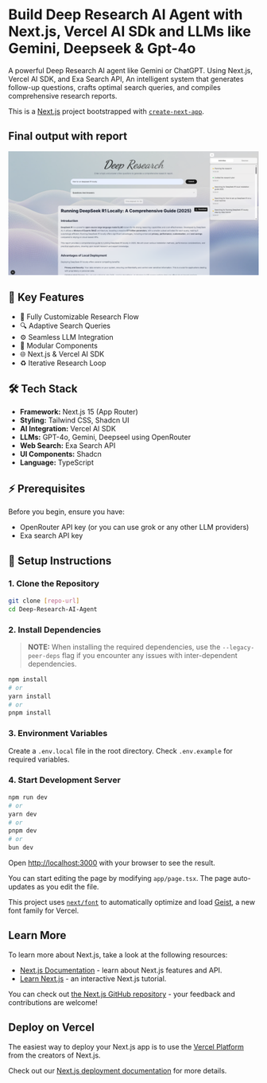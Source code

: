 # Build Deep Research AI Agent with Next.js, Vercel AI SDk and LLMs like Gemini, Deepseek & Gpt-4o

A powerful Deep Research AI agent like Gemini or ChatGPT. Using Next.js, Vercel AI SDK, and Exa Search API, An intelligent system that generates follow-up questions, crafts optimal search queries, and compiles comprehensive research reports.

This is a [Next.js](https://nextjs.org) project bootstrapped with [`create-next-app`](https://nextjs.org/docs/app/api-reference/cli/create-next-app).

## Final output with report
![Deep Research Ai Agent](https://github.com/Quynhlien44/Deep-Research-AI-Agent/blob/main/app%20screenshots/Final%20output%20with%20report.png)

## 🚀 Key Features  

- 🔧 Fully Customizable Research Flow
- 🔍 Adaptive Search Queries
- ⚙️ Seamless LLM Integration
- 💼 Modular Components
- 🌐 Next.js & Vercel AI SDK
- ♻️ Iterative Research Loop

## 🛠️ Tech Stack

- **Framework:** Next.js 15 (App Router)
- **Styling:** Tailwind CSS, Shadcn UI
- **AI Integration:** Vercel AI SDK
- **LLMs:** GPT-4o, Gemini, Deepseel using OpenRouter
- **Web Search:** Exa Search API
- **UI Components:** Shadcn
- **Language:** TypeScript

## ⚡ Prerequisites

Before you begin, ensure you have:

- OpenRouter API key (or you can use grok or any other LLM providers) 
- Exa search API key

## 🚀 Setup Instructions

### 1. Clone the Repository

```bash
git clone [repo-url]
cd Deep-Research-AI-Agent
```

### 2. Install Dependencies

> **NOTE:** When installing the required dependencies, use the `--legacy-peer-deps` flag if you encounter any issues with inter-dependent dependencies.

```bash
npm install
# or
yarn install
# or
pnpm install
```

### 3. Environment Variables

Create a `.env.local` file in the root directory. Check `.env.example` for required variables.

### 4. Start Development Server

```bash
npm run dev
# or
yarn dev
# or
pnpm dev
# or
bun dev
```

Open [http://localhost:3000](http://localhost:3000) with your browser to see the result.

You can start editing the page by modifying `app/page.tsx`. The page auto-updates as you edit the file.

This project uses [`next/font`](https://nextjs.org/docs/app/building-your-application/optimizing/fonts) to automatically optimize and load [Geist](https://vercel.com/font), a new font family for Vercel.

## Learn More

To learn more about Next.js, take a look at the following resources:

- [Next.js Documentation](https://nextjs.org/docs) - learn about Next.js features and API.
- [Learn Next.js](https://nextjs.org/learn) - an interactive Next.js tutorial.

You can check out [the Next.js GitHub repository](https://github.com/vercel/next.js) - your feedback and contributions are welcome!

## Deploy on Vercel

The easiest way to deploy your Next.js app is to use the [Vercel Platform](https://vercel.com/new?utm_medium=default-template&filter=next.js&utm_source=create-next-app&utm_campaign=create-next-app-readme) from the creators of Next.js.

Check out our [Next.js deployment documentation](https://nextjs.org/docs/app/building-your-application/deploying) for more details.
